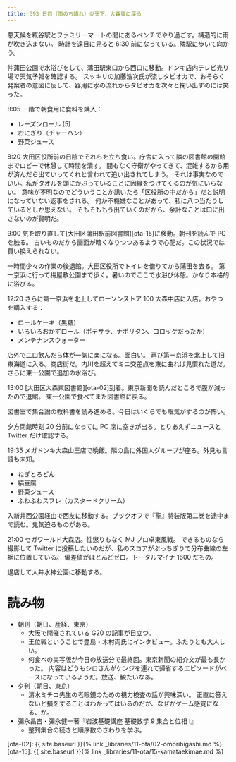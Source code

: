 ```yaml
---
title: 393 日目（雨のち晴れ）炎天下、大森東に戻る
---
```


悪天候を糀谷駅とファミリーマートの間にあるベンチでやり過ごす。構造的に雨が吹き込まない。
時計を遠目に見ると 6:30 前になっている。隣駅に歩いて向かう。

仲蒲田公園で水浴びをして、蒲田駅東口から西口に移動。ドンキ店内テレビ売り場で天気予報を確認する。
スッキリの加藤浩次氏が流しタピオカで、おそらく発案者の意図に反して、器用に水の流れからタピオカを次々と掬い出すのには笑った。

8:05 一階で朝食用に食料を購入：

* レーズンロール (5)
* おにぎり（チャーハン）
* 野菜ジュース

8:20 大田区役所前の日陰でそれらを立ち食い。庁舎に入って隣の図書館の開館までロビーで休憩して時間を潰す。
間もなく守衛がやってきて、混雑するから用が済んだら出ていってくれと言われて追い出されてしまう。
それは事実なのでいい。私がタオルを頭にかぶっていることに因縁をつけてくるのが気にいらない。
意味が不明なのでどういうことか訊いたら「区役所の中だから」だと説明になっていない返事をされる。
何か不機嫌なことがあって、私に八つ当たりしているとしか思えない。
そもそももう出ていくのだから、余計なことは口に出さないのが賢明だ。

9:00 気を取り直して[大田区蒲田駅前図書館][ota-15]に移動。朝刊を読んで PC を触る。
古いものだから画面が暗くなりつつあるようで心配だ。この状況では買い換えられない。

一時間少々の作業の後退館。大田区役所でトイレを借りてから蒲田を去る。
第一京浜に行って梅屋敷公園まで歩く。暑いのでここで水浴び休憩。かなり本格的に浴びる。

12:20 さらに第一京浜を北上してローソンストア 100 大森中店に入店。おやつを購入する：

* ロールケーキ（黒糖）
* いろいろおかずロール（ポテサラ、ナポリタン、コロッケだったか）
* メンテナンスウォーター

店外で二口飲んだら体が一気に楽になる。面白い。
再び第一京浜を北上して旧東海道に入る。商店街だ。内川を超えてミニ交差点を東に曲れば見慣れた道だ。
さらに東一公園で追加の水浴び。

13:00 [大田区大森東図書館][ota-02]到着。東京新聞を読んだところで腹が減ったので退館。
東一公園で食べてまた図書館に戻る。

図書室で集合論の教科書を読み進める。今日はいくらでも眠気がするのが怖い。

夕方閉館時刻 20 分前になってに PC 席に空きが出る。とりあえずニュースと Twitter だけ確認する。

19:35 メガドンキ大森山王店で晩飯。隣の島に外国人グループが座る。外見も言語も未知。

* ねぎとろどん
* 絹豆腐
* 野菜ジュース
* ふわふわスフレ（カスタードクリーム）

入新井西公園経由で西友に移動する。ブックオフで『聖』特装版第二巻を途中まで読む。鬼気迫るものがある。

21:00 セガワールド大森店。性懲りもなく MJ プロ卓東風戦。
できるものなら撮影して Twitter に投稿したいのだが、私のスコアがぶっちぎりで分布曲線の左裾に位置している。
偏差値がほとんどゼロ。トータルマイナ 1600 だもの。

退店して大井水神公園に移動する。

# 読み物

* 朝刊（朝日、産経、東京）
  * 大阪で開催されている G20 の記事が目立つ。
  * 王位戦ということで豊島・木村両氏にインタビュー。ふたりとも大人しい。
  * 何食べの実写版が今日の放送分で最終回。東京新聞の紹介文が最も長かった。
    内容はどうもシロさんがケンジを連れて帰省するエピソードがベースになっているようだ。放送、観たいなあ。
* 夕刊（朝日、東京）
  * 清水ミチコ先生の老眼鏡のための視力検査の話が興味深い。
    正直に答えないと損をすることはわかってはいるのだが、なぜかゲーム感覚になる、か。
* 彌永昌吉・彌永健一著『岩波基礎講座 基礎数学 9 集合と位相 I』
  * 整列集合の続きと順序数のさわりを学ぶ。

[ota-02]: {{ site.baseurl }}{% link _libraries/11-ota/02-omorihigashi.md %}
[ota-15]: {{ site.baseurl }}{% link _libraries/11-ota/15-kamataekimae.md %}

